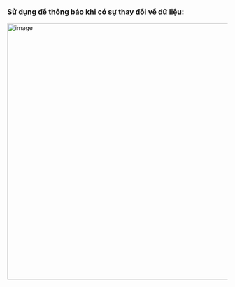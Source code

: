 ### Sử dụng để thông báo khi có sự thay đổi về dữ liệu:

<img width="586" height="586" alt="image" src="https://github.com/user-attachments/assets/c11f7b21-a000-4f5a-9807-2e86f76e0fb4" />

